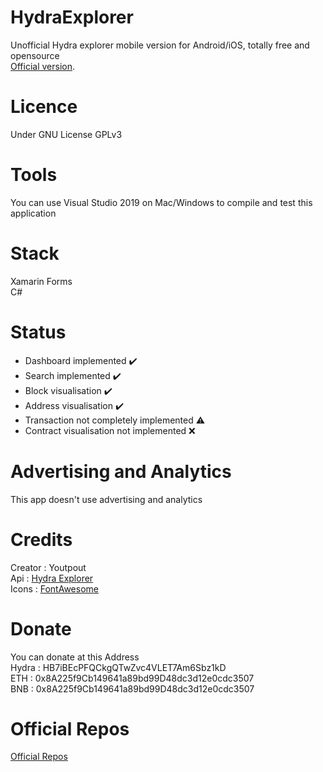 # HydraExplorer
Unofficial Hydra explorer mobile version for Android/iOS, totally free and opensource  
[Official version](https://explorer.hydrachain.org/).

# Licence
Under GNU License GPLv3

# Tools 
You can use Visual Studio 2019 on Mac/Windows to compile and test this application

# Stack
Xamarin Forms  
C#

# Status
- Dashboard implemented  :heavy_check_mark:
- Search implemented  :heavy_check_mark:
- Block visualisation  :heavy_check_mark:
- Address visualisation  :heavy_check_mark:
- Transaction not completely implemented  :warning:  
- Contract visualisation not implemented  :x:

# Advertising and Analytics
This app doesn't use advertising and analytics

# Credits
Creator : Youtpout  
Api : [Hydra Explorer](https://explorer.hydrachain.org/)  
Icons : [FontAwesome](https://fontawesome.com/)  

# Donate
You can donate at this Address   
Hydra : HB7iBEcPFQCkgQTwZvc4VLET7Am6Sbz1kD  
ETH : 0x8A225f9Cb149641a89bd99D48dc3d12e0cdc3507  
BNB : 0x8A225f9Cb149641a89bd99D48dc3d12e0cdc3507  

# Official Repos
[Official Repos](https://github.com/youtpout/HydraExplorer)  
